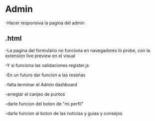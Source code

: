 #  Admin

-Hacer responsiva la pagina del admin 

## .html

-La pagina del formulario no funciona en navegadores lo probe,
con la extension live preview en el visual

-Y si funciona las validaciones register.js 

-En un futuro dar funcion a las reseñas

-falta terminar el Admin dashboard

-arreglar el canjeo de puntos

-darle funcion del boton de "mi perfil"

-darle funcion al boton de las noticias y guias y consejos
